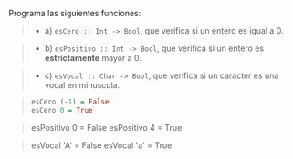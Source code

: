 Programa las siguientes funciones:

>* a) `esCero :: Int -> Bool`, que verifica si un entero es igual a 0.

>* b) `esPositivo :: Int -> Bool`, que verifica si un entero es **estrictamente** mayor a 0.

>* c) `esVocal :: Char -> Bool`, que verifica si un caracter es una vocal en minuscula.

>```haskell
> esCero (-1) = False
> esCero 0 = True

> esPositivo 0 = False 
> esPositivo 4 = True

> esVocal 'A' = False
> esVocal 'a' = True
```

